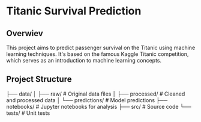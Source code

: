 # Titanic Survival Prediction

## Overwiev
This project aims to predict passenger survival on the Titanic using machine learning techniques. It's based on the famous Kaggle Titanic competition, which serves as an introduction to machine learning concepts.

## Project Structure

├── data/
│   ├── raw/          # Original data files
│   ├── processed/    # Cleaned and processed data
│   └── predictions/  # Model predictions
├── notebooks/        # Jupyter notebooks for analysis
├── src/             # Source code
└── tests/           # Unit tests
